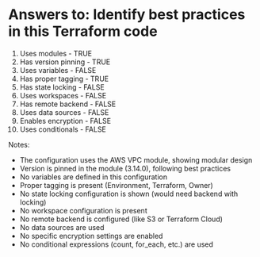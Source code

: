 # Answers to: Identify best practices in this Terraform code

1. Uses modules - TRUE
2. Has version pinning - TRUE
3. Uses variables - FALSE
4. Has proper tagging - TRUE
5. Has state locking - FALSE
6. Uses workspaces - FALSE
7. Has remote backend - FALSE
8. Uses data sources - FALSE
9. Enables encryption - FALSE
10. Uses conditionals - FALSE

Notes:
- The configuration uses the AWS VPC module, showing modular design
- Version is pinned in the module (3.14.0), following best practices
- No variables are defined in this configuration
- Proper tagging is present (Environment, Terraform, Owner)
- No state locking configuration is shown (would need backend with locking)
- No workspace configuration is present
- No remote backend is configured (like S3 or Terraform Cloud)
- No data sources are used
- No specific encryption settings are enabled
- No conditional expressions (count, for_each, etc.) are used
